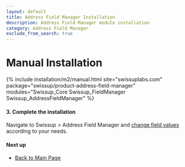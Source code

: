 ```yaml
---
layout: default
title: Address Field Manager Installation
description: Address Field Manager module installation
category: Address Field Manager
exclude_from_search: true
---
```


# Manual Installation

{% include installation/m2/manual.html site="swissuplabs.com" package="swissup/product-address-field-manager" modules="Swissup_Core Swissup_FieldManager Swissup_AddressFieldManager" %}

#### 3. Complete the installation

Navigate to Swissup > Address Field Manager and
[change field values](/m2/extensions/address-field-manager/usage/) according to your needs.

#### Next up

 -  [Back to Main Page](../)